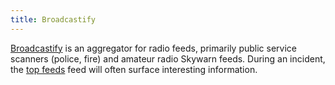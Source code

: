 ```yaml
---
title: Broadcastify
---
```

[Broadcastify] is an aggregator for radio feeds, primarily
public service scanners (police, fire) and amateur radio
Skywarn feeds. During an incident, the [top feeds] feed
will often surface interesting information.

[Broadcastify]:https://www.broadcastify.com
[top feeds]:https://www.broadcastify.com/listen/top
